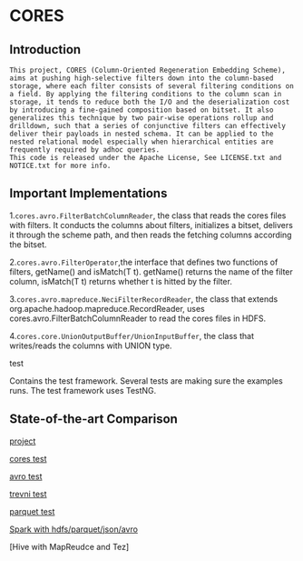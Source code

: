CORES
=====
Introduction
-----

    This project, CORES (Column-Oriented Regeneration Embedding Scheme), aims at pushing high-selective filters down into the column-based storage, where each filter consists of several filtering conditions on a field. By applying the filtering conditions to the column scan in storage, it tends to reduce both the I/O and the deserialization cost by introducing a fine-gained composition based on bitset. It also generalizes this technique by two pair-wise operations rollup and drilldown, such that a series of conjunctive filters can effectively deliver their payloads in nested schema. It can be applied to the nested relational model especially when hierarchical entities are frequently required by adhoc queries.
    This code is released under the Apache License, See LICENSE.txt and NOTICE.txt for more info.

Important Implementations
-----

1.`cores.avro.FilterBatchColumnReader`, the class that reads the cores files with filters. It conducts the columns about filters, initializes a bitset, delivers it through the scheme path, and then reads the fetching columns according the bitset.

2.`cores.avro.FilterOperator`,the interface that defines two functions of filters, getName() and isMatch(T t). getName() returns the name of the filter column, isMatch(T t) returns whether t is hitted by the filter.

3.`cores.avro.mapreduce.NeciFilterRecordReader`, the class that extends org.apache.hadoop.mapreduce.RecordReader, uses cores.avro.FilterBatchColumnReader to read the cores files in HDFS.

4.`cores.core.UnionOutputBuffer/UnionInputBuffer`, the class that writes/reads the columns with UNION type.

test

Contains the test framework. Several tests are making sure the examples runs. The test framework uses TestNG.

State-of-the-art Comparison
-----

[project](https://github.com/liyang0920/cores "悬停显示")

[cores test](https://github.com/liyang0920/cores/tree/master/avro/src/test/java/local/cores/query "悬停显示")

[avro test](https://github.com/liyang0920/cores/tree/master/avro/src/test/java/local/avro/query "悬停显示")

[trevni test](https://github.com/liyang0920/cores/tree/master/avro/src/test/java/local/trevni/query "悬停显示")

[parquet test](https://github.com/liyang0920/cores/tree/master/avro/src/test/java/local/parquet/query "悬停显示")

[Spark with hdfs/parquet/json/avro](https://github.com/lwhay/spark-tpch/tree/parquet/src/main/scala/cores "悬停显示")

[Hive with MapReudce and Tez]


